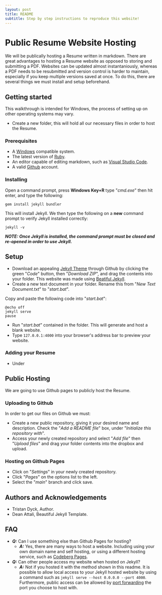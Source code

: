 ```yaml
---
layout: post
title: README
subtitle: Step by step instructions to reproduce this website!
---
```


# Public Resume Website Hosting

We will be publically hosting a Resume written in markdown. There are great advantages to hosting a Resume website as opposed to storing and submitting a PDF. Websites can be updated almost instantaniously, whereas a PDF needs to be resubmitted and version control is harder to maintain, especially if you keep multiple versions saved at once. To do this, there are several things we must install and setup beforehand.

## Getting started

This walkthrough is intended for Windows, the process of setting up on other operating systems may vary.

- Create a new folder, this will hold all our necessary files in order to host the Resume.

### Prerequisites

- A [Windows](https://www.microsoft.com/en-ca/software-download/windows10) compatible system.
- The latest version of [Ruby](https://rubyinstaller.org/downloads/).
- An editor capable of editing markdown, such as [Visual Studio Code](https://code.visualstudio.com/).
- A valid [Github](https://github.com/) account.

### Installing

Open a command prompt, press **Windows Key+R** type "*cmd.exe*" then hit enter, and type the following:

    gem install jekyll bundler

This will install Jekyll. We then type the following on a **new** command prompt to verify Jekyll installed correctly:

    jekyll -v

***NOTE: Once Jekyll is installed, the command prompt must be closed and re-opened in order to use Jekyll.***

## Setup

- Download an appealing [Jekyll Theme](https://jekyllthemes.io/) through Github by clicking the green "*Code*" button, then "*Download ZIP*", and drag the contents into your folder. This website was made using [Beatiful Jekyll](https://github.com/daattali/beautiful-jekyll).
- Create a new text document in your folder. Rename this from "*New Text Document.txt*" to "*start.bat*".

Copy and paste the following code into "*start.bat*":

    @echo off
    jekyll serve
    pause

- Run "*start.bat*" contained in the folder. This will generate and host a blank website.
- Type `127.0.0.1:4000` into your browser's address bar to preview your website.

### Adding your Resume

- Under

## Public Hosting

We are going to use Github pages to publicly host the Resume.

### Uploading to Github

In order to get our files on Github we must:

- Create a new public repository, giving it your desired name and description. Check the "*Add a README file*" box, under "*Initialize this repository with*".
- Access your newly created repository and select "*Add file*" then "*Upload files*" and drag your folder contents into the dropbox and upload.

### Hosting on Github Pages

- Click on "*Settings*" in your newly created repository.
- Click "*Pages*" on the options list to the left.
- Select the "*main*" branch and click save.

## Authors and Acknowledgements

- Tristan Dyck, Author.
- Dean Attali, Beautiful Jekyll Template.

## FAQ

- ***Q:*** Can I use something else than Github Pages for hosting?
    - ***A:*** Yes, there are many ways to host a website. Including using your own domain name and self hosting, or using a different hosting service, such as [Codeberg Pages](https://codeberg.page/).
- ***Q:*** Can other people access my website when hosted on Jekyll?
    - ***A:*** Not if you hosted it with the method shown in this readme. It is possible to allow local access to your Jekyll hosted website by using a command such as `jekyll serve --host 0.0.0.0 --port 4000`. Furthermore, public access can be allowed by [port forwarding](https://portforward.com/) the port you choose to host with.
